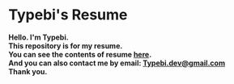 # Typebi's Resume

**Hello. I'm Typebi.  
This repository is for my resume.  
You can see the contents of resume [here](https://typebi.tk/).  
And you can also contact me by email: Typebi.dev@gmail.com   
Thank you.**
